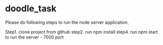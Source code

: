 # doodle_task

Please do following steps to run the node server application.

Step1. clone project from github
step2. run npm install
step4. run npm start to run the server - 7000 port
